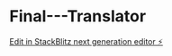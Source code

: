 # Final---Translator

[Edit in StackBlitz next generation editor ⚡️](https://stackblitz.com/~/github.com/NhutNguyenHCM/Final---Translator)